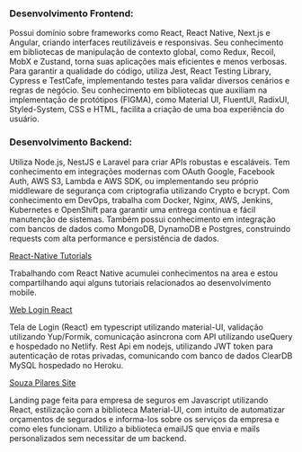 ### Desenvolvimento Frontend:
Possui domínio sobre frameworks como React, React Native, Next.js e Angular, criando interfaces reutilizáveis e responsivas. Seu conhecimento em bibliotecas de manipulação de contexto global, como Redux, Recoil, MobX e Zustand, torna suas aplicações mais eficientes e menos verbosas. Para garantir a qualidade do código, utiliza Jest, React Testing Library, Cypress e TestCafe, implementando testes para validar diversos cenários e regras de negócio. Seu conhecimento em bibliotecas que auxiliam na implementação de protótipos (FIGMA), como Material UI, FluentUI, RadixUI, Styled-System, CSS e HTML, facilita a criação de uma boa experiência do usuário.

### Desenvolvimento Backend:
Utiliza Node.js, NestJS e Laravel para criar APIs robustas e escaláveis. Tem conhecimento em integrações modernas com OAuth Google, Facebook Auth, AWS S3, Lambda e AWS SDK, ou implementando seu próprio middleware de segurança com criptografia utilizando Crypto e bcrypt. Com conhecimento em DevOps, trabalha com Docker, Nginx, AWS, Jenkins, Kubernetes e OpenShift para garantir uma entrega contínua e fácil manutenção de sistemas. Também possui conhecimento em integração com bancos de dados como MongoDB, DynamoDB e Postgres, construindo requests com alta performance e persistência de dados.



[React-Native Tutorials](https://github.com/caducatrinck/react-native-tutorials)

Trabalhando com React Native acumulei conhecimentos na area e estou compartilhando aqui alguns tutoriais relacionados ao desenvolvimento mobile.



[Web Login React](https://catrinck-login.netlify.app)

Tela de Login (React) em typescript utilizando material-UI, validação utilizando Yup/Formik, comunicação asincrona com API utilizando useQuery e hospedado no Netlify.
Rest Api em nodejs, utilizando JWT token para autenticação de rotas privadas, comunicando com banco de dados ClearDB MySQL hospedado no Heroku.


[Souza Pilares Site](http://souzapilares.com.br)

Landing page feita para empresa de seguros em Javascript utilizando React, estilização com a biblioteca Material-UI, com intuito de automatizar orçamentos de segurados e informa-los sobre os serviços da empresa e como eles funcionam. Utilizo a biblioteca emailJS que envia e mails personalizados sem necessitar de um backend.


